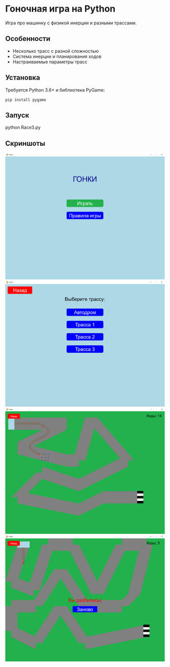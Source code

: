 # Гоночная игра на Python
Игра про машинку с физикой инерции и разными трассами.

## Особенности
- Несколько трасс с разной сложностью
- Система инерции и планирования ходов
- Настраиваемые параметры трасс

## Установка
Требуется Python 3.6+ и библиотека PyGame:
```
pip install pygame
```

## Запуск

python Race3.py

## Скриншоты
![Меню](Screenshots/Screen1.png) 
![Выбор трассы](Screenshots/Screen2.png)
![Геймплей](Screenshots/Screen3.png)
![Поражение](Screenshots/Srceen4.png) 
